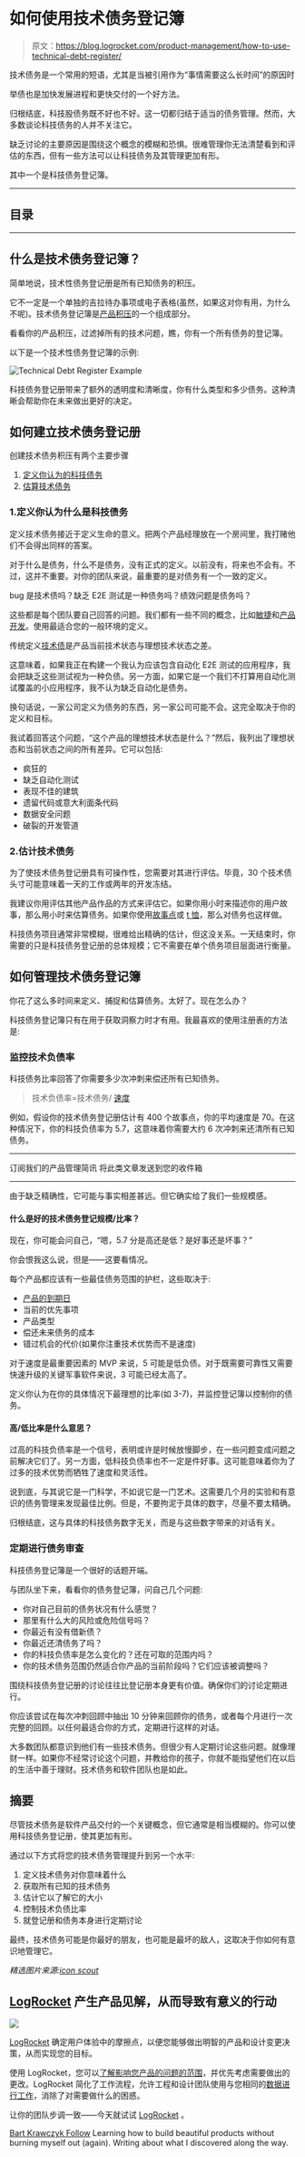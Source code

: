 # 如何使用技术债务登记簿

> 原文：<https://blog.logrocket.com/product-management/how-to-use-technical-debt-register/>

技术债务是一个常用的短语，尤其是当被引用作为“事情需要这么长时间”的原因时

举债也是加快发展进程和更快交付的一个好方法。

归根结底，科技股债务既不好也不好。这一切都归结于适当的债务管理。然而，大多数谈论科技债务的人并不关注它。

缺乏讨论的主要原因是围绕这个概念的模糊和恐惧。很难管理你无法清楚看到和评估的东西，但有一些方法可以让科技债务及其管理更加有形。

其中一个是科技债务登记簿。

* * *

## 目录

* * *

## 什么是技术债务登记簿？

简单地说，技术性债务登记册是所有已知债务的积压。

它不一定是一个单独的吉拉待办事项或电子表格(虽然，如果这对你有用，为什么不呢)。技术债务登记簿是[产品积压](https://blog.logrocket.com/product-management/product-vs-sprint-vs-release-backlog/#what-is-a-product-backlog)的一个组成部分。

看看你的产品积压，过滤掉所有的技术问题，瞧，你有一个所有债务的登记簿。

以下是一个技术性债务登记簿的示例:

![Technical Debt Register Example](img/88195521e658f776c59e9e0727e3991a.png)

科技债务登记册带来了额外的透明度和清晰度，你有什么类型和多少债务。这种清晰会帮助你在未来做出更好的决定。

## 如何建立技术债务登记册

创建技术债务积压有两个主要步骤

1.  [定义你认为的科技债务](#define-what-you-consider-tech-debt)
2.  [估算技术债务](#estimate-tech-debt)

### 1.定义你认为什么是科技债务

定义技术债务接近于定义生命的意义。把两个产品经理放在一个房间里，我打赌他们不会得出同样的答案。

对于什么是债务，什么不是债务，没有正式的定义。以前没有，将来也不会有。不过，这并不重要。对你的团队来说，最重要的是对债务有一个一致的定义。

bug 是技术债吗？缺乏 E2E 测试是一种债务吗？绩效问题是债务吗？

这些都是每个团队要自己回答的问题。我们都有一些不同的概念，比如[敏捷](https://blog.logrocket.com/product-management/agile-product-management-what-does-it-mean/)和[产品开发](https://blog.logrocket.com/product-management/what-is-product-development-lifecycle-stages-examples/)。使用最适合您的一般环境的定义。

传统定义[技术债](https://blog.logrocket.com/product-management/5-delivery-metrics-you-should-track/#technical-debt)是产品当前技术状态与理想技术状态之差。

这意味着，如果我正在构建一个我认为应该包含自动化 E2E 测试的应用程序，我会把缺乏这些测试视为一种负债。另一方面，如果它是一个我们不打算用自动化测试覆盖的小应用程序，我不认为缺乏自动化是债务。

换句话说，一家公司定义为债务的东西，另一家公司可能不会。这完全取决于你的定义和目标。

我试着回答这个问题，“这个产品的理想技术状态是什么？”然后，我列出了理想状态和当前状态之间的所有差异。它可以包括:

*   疯狂的
*   缺乏自动化测试
*   表现不佳的建筑
*   遗留代码或意大利面条代码
*   数据安全问题
*   破裂的开发管道

### 2.估计技术债务

为了使技术债务登记册具有可操作性，您需要对其进行评估。毕竟，30 个技术债头寸可能意味着一天的工作或两年的开发冻结。

我建议你用评估其他产品作品的方式来评估它。如果你用小时来描述你的用户故事，那么用小时来估算债务。如果你使用[故事点](https://blog.logrocket.com/product-management/story-points-velocity-estimation-does-this-really-work/#what-story-points)或 [t 恤](https://blog.logrocket.com/product-management/story-points-velocity-estimation-does-this-really-work/#types-story-point-sizing)，那么对债务也这样做。

科技债务项目通常非常模糊，很难给出精确的估计，但这没关系。一天结束时，你需要的只是科技债务登记册的总体规模；它不需要在单个债务项目层面进行衡量。

## 如何管理技术债务登记簿

你花了这么多时间来定义、捕捉和估算债务。太好了。现在怎么办？

科技债务登记簿只有在用于获取洞察力时才有用。我最喜欢的使用注册表的方法是:

### 监控技术负债率

科技债务比率回答了你需要多少次冲刺来偿还所有已知债务。

> 技术负债率=技术债务/ [速度](https://blog.logrocket.com/product-management/what-is-capacity-planning-4-step-framework/#why-traditional-capacity-planning-wont-work-with-agile)

例如，假设你的技术债务登记册估计有 400 个故事点，你的平均速度是 70。在这种情况下，你的科技负债率为 5.7，这意味着你需要大约 6 次冲刺来还清所有已知债务。

* * *

订阅我们的产品管理简讯
将此类文章发送到您的收件箱

* * *

由于缺乏精确性，它可能与事实相差甚远。但它确实给了我们一些规模感。

#### 什么是好的技术债务登记规模/比率？

现在，你可能会问自己，“嗯，5.7 分是高还是低？是好事还是坏事？”

你会恨我这么说，但是——这要看情况。

每个产品都应该有一些最佳债务范围的护栏，这些取决于:

*   [产品的到期日](https://blog.logrocket.com/product-management/what-is-a-product-plan-how-to-create/#product-lifecycle)
*   当前的优先事项
*   产品类型
*   偿还未来债务的成本
*   错过机会的代价(如果你注重技术优势而不是速度)

对于速度是最重要因素的 MVP 来说，5 可能是低负债。对于既需要可靠性又需要快速升级的关键军事软件来说，3 可能已经太高了。

定义你认为在你的具体情况下最理想的比率(如 3-7)，并监控登记簿以控制你的债务。

#### 高/低比率是什么意思？

过高的科技负债率是一个信号，表明或许是时候放慢脚步，在一些问题变成问题之前解决它们了。另一方面，低科技负债率也不一定是件好事。这可能意味着你为了过多的技术优势而牺牲了速度和灵活性。

说到底，与其说它是一门科学，不如说它是一门艺术。这需要几个月的实验和有意识的债务管理来发现最佳比例。但是，不要拘泥于具体的数字，尽量不要太精确。

归根结底，这与具体的科技债务数字无关，而是与这些数字带来的对话有关。

### 定期进行债务审查

科技债务登记簿是一个很好的话题开端。

与团队坐下来，看看你的债务登记簿，问自己几个问题:

*   你对自己目前的债务状况有什么感觉？
*   那里有什么大的风险或危险信号吗？
*   你最近有没有借新债？
*   你最近还清债务了吗？
*   你的科技负债率是怎么变化的？还在可取的范围内吗？
*   你的技术债务范围仍然适合你产品的当前阶段吗？它们应该被调整吗？

围绕科技债务登记册的讨论往往比登记册本身更有价值。确保你们的讨论定期进行。

你应该尝试在每次冲刺回顾中抽出 10 分钟来回顾你的债务，或者每个月进行一次完整的回顾。以任何最适合你的方式，定期进行这样的对话。

大多数团队都意识到他们有一些技术债务。但很少有人定期讨论这些问题。就像理财一样。如果你不经常讨论这个问题，并教给你的孩子，你就不能指望他们在以后的生活中善于理财。技术债务和软件团队也是如此。

## 摘要

尽管技术债务是软件产品交付的一个关键概念，但它通常是相当模糊的。你可以使用科技债务登记册，使其更加有形。

通过以下方式将您的技术债务管理提升到另一个水平:

1.  定义技术债务对你意味着什么
2.  获取所有已知的技术债务
3.  估计它以了解它的大小
4.  控制技术负债比率
5.  就登记册和债务本身进行定期讨论

最终，技术债务可能是你最好的朋友，也可能是最坏的敌人，这取决于你如何有意识地管理它。

*精选图片来源:[icon scout](https://iconscout.com/icon/file-3250251)*

## [LogRocket](https://lp.logrocket.com/blg/pm-signup) 产生产品见解，从而导致有意义的行动

[![](img/1af2ef21ae5da387d71d92a7a09c08e8.png)](https://lp.logrocket.com/blg/pm-signup)

[LogRocket](https://lp.logrocket.com/blg/pm-signup) 确定用户体验中的摩擦点，以便您能够做出明智的产品和设计变更决策，从而实现您的目标。

使用 LogRocket，您可以[了解影响您产品的问题的范围](https://logrocket.com/for/analytics-for-web-applications)，并优先考虑需要做出的更改。LogRocket 简化了工作流程，允许工程和设计团队使用与您相同的[数据进行工作](https://logrocket.com/for/web-analytics-solutions)，消除了对需要做什么的困惑。

让你的团队步调一致——今天就试试 [LogRocket](https://lp.logrocket.com/blg/pm-signup) 。

[Bart Krawczyk Follow](https://blog.logrocket.com/author/bartkrawczyk/) Learning how to build beautiful products without burning myself out (again). Writing about what I discovered along the way.